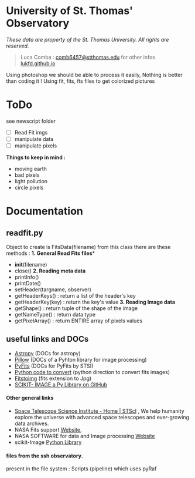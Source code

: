 # University of St. Thomas' Observatory
*These data are property of the St. Thomas University. All rights are reserved.*
> Luca Comba : comb6457@stthomas.edu
> for other infos [lukfd.github.io](https://lukfd.github.io/)

Using photoshop we should be able to process it easily, Nothing is better than coding it !
Using fit, fits, fts files to get colorized pictures
# ToDo
see newscript folder
- [ ] Read Fit imgs
- [ ] manipulate data
- [ ] manipulate pixels

**Things to keep in mind :**
- moving earth
- bad pixels
- light pollution
- circle pixels

# Documentation

## readfit.py
Object to create is FitsData(filename)
from this class there are these methods :
**1. General Read Fits files***
- __init__(filename)
- close()
**2. Reading meta data**
- printInfo()
- printDate()
- setHeader(targname, observer)
- getHeaderKeys() : return a list of the header's key
- getHeaderKey(key) : return the key's value
**3. Reading Image data**
- getShape() : return tuple of the shape of the image
- getNameType() : return data type
- getPixelArray() : return ENTIRE array of pixels values

## useful links and DOCs
- [Astropy](http://docs.astropy.org/en/stable/index.html) (DOCs for astropy)
- [Pillow](https://pillow.readthedocs.io/en/stable/index.html) (DOCs of a Pyhton library for image processing)
- [PyFits](https://pythonhosted.org/pyfits/#creating-a-new-image-file) (DOCs for PyFits by STSI)
- [Python code to convert](https://astromsshin.github.io/science/code/Python_fits_image/index.html) (python direction to convert fits images)
- [Fitstoimg](https://github.com/psds075/fitstoimg) (fits extension to Jpg)
- [SCIKIT- IMAGE a Py Library on GitHub](https://github.com/scikit-image/scikit-image)

#### Other general links
- [Space Telescope Science Institute - Home | STScI](http://www.stsci.edu/) , We help humanity explore the universe with advanced space telescopes and ever-growing data archives. 
- NASA Fits support [Website](https://fits.gsfc.nasa.gov/), 
- NASA SOFTWARE for data and Image processing [Website](https://software.nasa.gov/data_and_image_processing)
- scikit-Image [Python Library](https://scikit-image.org/)

#### files from the ssh observatory.
present in the file system :
 Scripts (pipeline)
which uses pyRaf
